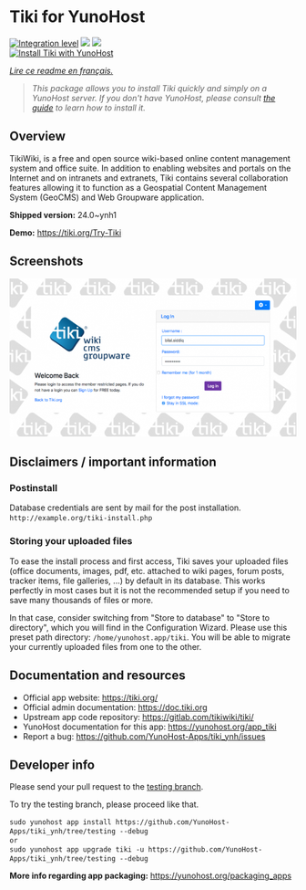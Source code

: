 <!--
N.B.: This README was automatically generated by https://github.com/YunoHost/apps/tree/master/tools/README-generator
It shall NOT be edited by hand.
-->

# Tiki for YunoHost

[![Integration level](https://dash.yunohost.org/integration/tiki.svg)](https://dash.yunohost.org/appci/app/tiki) ![](https://ci-apps.yunohost.org/ci/badges/tiki.status.svg) ![](https://ci-apps.yunohost.org/ci/badges/tiki.maintain.svg)  
[![Install Tiki with YunoHost](https://install-app.yunohost.org/install-with-yunohost.svg)](https://install-app.yunohost.org/?app=tiki)

*[Lire ce readme en français.](./README_fr.md)*

> *This package allows you to install Tiki quickly and simply on a YunoHost server.
If you don't have YunoHost, please consult [the guide](https://yunohost.org/#/install) to learn how to install it.*

## Overview

TikiWiki, is a free and open source wiki-based online content management system and office suite. In addition to enabling websites and portals on the Internet and on intranets and extranets, Tiki contains several collaboration features allowing it to function as a Geospatial Content Management System (GeoCMS) and Web Groupware application.

**Shipped version:** 24.0~ynh1

**Demo:** https://tiki.org/Try-Tiki

## Screenshots

![](./doc/screenshots/Screenshot.png)

## Disclaimers / important information

### Postinstall

Database credentials are sent by mail for the post installation. `http://example.org/tiki-install.php`

### Storing your uploaded files

To ease the install process and first access, Tiki saves your uploaded files (office documents, images, pdf, etc. attached to wiki pages, forum posts, tracker items, file galleries, ...) by default in its database. This works perfectly in most cases but it is not the recommended setup if you need to save many thousands of files or more.

In that case, consider switching from "Store to database" to "Store to directory", which you will find in the Configuration Wizard. Please use this preset path directory: `/home/yunohost.app/tiki`. You will be able to migrate your currently uploaded files from one to the other.
## Documentation and resources

* Official app website: https://tiki.org/
* Official admin documentation: https://doc.tiki.org
* Upstream app code repository: https://gitlab.com/tikiwiki/tiki/
* YunoHost documentation for this app: https://yunohost.org/app_tiki
* Report a bug: https://github.com/YunoHost-Apps/tiki_ynh/issues

## Developer info

Please send your pull request to the [testing branch](https://github.com/YunoHost-Apps/tiki_ynh/tree/testing).

To try the testing branch, please proceed like that.
```
sudo yunohost app install https://github.com/YunoHost-Apps/tiki_ynh/tree/testing --debug
or
sudo yunohost app upgrade tiki -u https://github.com/YunoHost-Apps/tiki_ynh/tree/testing --debug
```

**More info regarding app packaging:** https://yunohost.org/packaging_apps